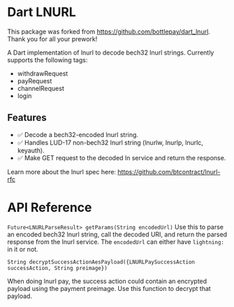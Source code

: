# Dart LNURL 

This package was forked from https://github.com/bottlepay/dart_lnurl. Thank you for all your prework!

A Dart implementation of lnurl to decode bech32 lnurl strings. Currently supports the following tags:
* withdrawRequest
* payRequest
* channelRequest
* login

## Features
* ✅ Decode a bech32-encoded lnurl string.
* ✅ Handles LUD-17 non-bech32 lnurl string (lnurlw, lnurlp, lnurlc, keyauth).
* ✅ Make GET request to the decoded ln service and return the response.

Learn more about the lnurl spec here: https://github.com/btcontract/lnurl-rfc

# API Reference

`Future<LNURLParseResult> getParams(String encodedUrl)`
Use this to parse an encoded bech32 lnurl string, call the decoded URI, and return the parsed response from the lnurl service. The `encodedUrl` can either have `lightning:` in it or not.

`String decryptSuccessActionAesPayload({LNURLPaySuccessAction successAction, String preimage})`

When doing lnurl pay, the success action could contain an encrypted payload using the payment preimage. Use this function to decrypt that payload.